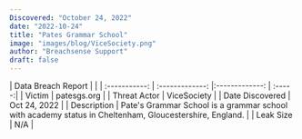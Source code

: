 ```yaml
---
Discovered: "October 24, 2022"
date: "2022-10-24"
title: "Pates Grammar School"
image: "images/blog/ViceSociety.png"
author: "Breachsense Support"
draft: false
---
```


| Data Breach Report           |              | 
| :-----------: | :-------------:     |:-------------:    | :-----:|
| Victim      | patesgs.org      | 
| Threat Actor      | ViceSociety      | 
| Date Discovered      | Oct 24, 2022      | 
| Description      | Pate's Grammar School is a grammar school with academy status in Cheltenham, Gloucestershire, England.      | 
| Leak Size      | N/A      | 

